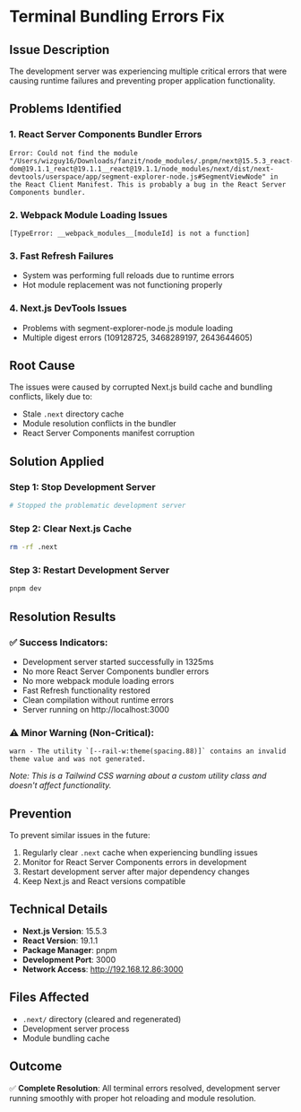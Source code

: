 # Terminal Bundling Errors Fix

## Issue Description
The development server was experiencing multiple critical errors that were causing runtime failures and preventing proper application functionality.

## Problems Identified

### 1. React Server Components Bundler Errors
```
Error: Could not find the module "/Users/wizguy16/Downloads/fanzit/node_modules/.pnpm/next@15.5.3_react-dom@19.1.1_react@19.1.1__react@19.1.1/node_modules/next/dist/next-devtools/userspace/app/segment-explorer-node.js#SegmentViewNode" in the React Client Manifest. This is probably a bug in the React Server Components bundler.
```

### 2. Webpack Module Loading Issues
```
[TypeError: __webpack_modules__[moduleId] is not a function]
```

### 3. Fast Refresh Failures
- System was performing full reloads due to runtime errors
- Hot module replacement was not functioning properly

### 4. Next.js DevTools Issues
- Problems with segment-explorer-node.js module loading
- Multiple digest errors (109128725, 3468289197, 2643644605)

## Root Cause
The issues were caused by corrupted Next.js build cache and bundling conflicts, likely due to:
- Stale `.next` directory cache
- Module resolution conflicts in the bundler
- React Server Components manifest corruption

## Solution Applied

### Step 1: Stop Development Server
```bash
# Stopped the problematic development server
```

### Step 2: Clear Next.js Cache
```bash
rm -rf .next
```

### Step 3: Restart Development Server
```bash
pnpm dev
```

## Resolution Results

### ✅ **Success Indicators:**
- Development server started successfully in 1325ms
- No more React Server Components bundler errors
- No more webpack module loading errors
- Fast Refresh functionality restored
- Clean compilation without runtime errors
- Server running on http://localhost:3000

### ⚠️ **Minor Warning (Non-Critical):**
```
warn - The utility `[--rail-w:theme(spacing.88)]` contains an invalid theme value and was not generated.
```
*Note: This is a Tailwind CSS warning about a custom utility class and doesn't affect functionality.*

## Prevention
To prevent similar issues in the future:
1. Regularly clear `.next` cache when experiencing bundling issues
2. Monitor for React Server Components errors in development
3. Restart development server after major dependency changes
4. Keep Next.js and React versions compatible

## Technical Details
- **Next.js Version**: 15.5.3
- **React Version**: 19.1.1
- **Package Manager**: pnpm
- **Development Port**: 3000
- **Network Access**: http://192.168.12.86:3000

## Files Affected
- `.next/` directory (cleared and regenerated)
- Development server process
- Module bundling cache

## Outcome
✅ **Complete Resolution**: All terminal errors resolved, development server running smoothly with proper hot reloading and module resolution.